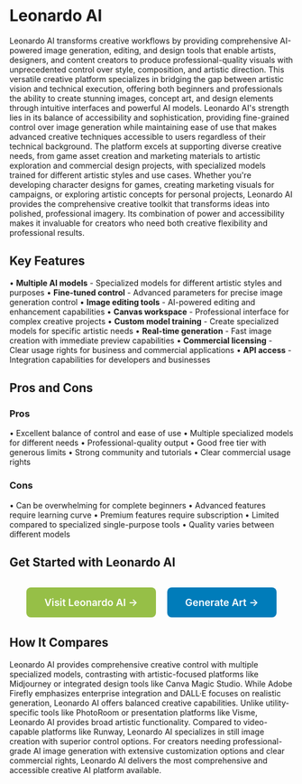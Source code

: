 # Leonardo AI

Leonardo AI transforms creative workflows by providing comprehensive AI-powered image generation, editing, and design tools that enable artists, designers, and content creators to produce professional-quality visuals with unprecedented control over style, composition, and artistic direction. This versatile creative platform specializes in bridging the gap between artistic vision and technical execution, offering both beginners and professionals the ability to create stunning images, concept art, and design elements through intuitive interfaces and powerful AI models. Leonardo AI's strength lies in its balance of accessibility and sophistication, providing fine-grained control over image generation while maintaining ease of use that makes advanced creative techniques accessible to users regardless of their technical background. The platform excels at supporting diverse creative needs, from game asset creation and marketing materials to artistic exploration and commercial design projects, with specialized models trained for different artistic styles and use cases. Whether you're developing character designs for games, creating marketing visuals for campaigns, or exploring artistic concepts for personal projects, Leonardo AI provides the comprehensive creative toolkit that transforms ideas into polished, professional imagery. Its combination of power and accessibility makes it invaluable for creators who need both creative flexibility and professional results.

## Key Features

• **Multiple AI models** - Specialized models for different artistic styles and purposes
• **Fine-tuned control** - Advanced parameters for precise image generation control
• **Image editing tools** - AI-powered editing and enhancement capabilities
• **Canvas workspace** - Professional interface for complex creative projects
• **Custom model training** - Create specialized models for specific artistic needs
• **Real-time generation** - Fast image creation with immediate preview capabilities
• **Commercial licensing** - Clear usage rights for business and commercial applications
• **API access** - Integration capabilities for developers and businesses

## Pros and Cons

### Pros
• Excellent balance of control and ease of use
• Multiple specialized models for different needs
• Professional-quality output
• Good free tier with generous limits
• Strong community and tutorials
• Clear commercial usage rights

### Cons
• Can be overwhelming for complete beginners
• Advanced features require learning curve
• Premium features require subscription
• Limited compared to specialized single-purpose tools
• Quality varies between different models

## Get Started with Leonardo AI

<div style="text-align: center; margin: 2rem 0;">
  <a href="https://leonardo.ai" target="_blank" rel="noopener noreferrer" style="display: inline-block; background: #96BF47; color: white; padding: 1rem 2rem; text-decoration: none; border-radius: 8px; font-weight: 600; font-size: 1.1rem; margin-right: 1rem;">Visit Leonardo AI →</a>
  <a href="https://leonardo.ai/ai-art-generator" target="_blank" rel="noopener noreferrer" style="display: inline-block; background: #007cba; color: white; padding: 1rem 2rem; text-decoration: none; border-radius: 8px; font-weight: 600; font-size: 1.1rem;">Generate Art →</a>
</div>

## How It Compares

Leonardo AI provides comprehensive creative control with multiple specialized models, contrasting with artistic-focused platforms like Midjourney or integrated design tools like Canva Magic Studio. While Adobe Firefly emphasizes enterprise integration and DALL·E focuses on realistic generation, Leonardo AI offers balanced creative capabilities. Unlike utility-specific tools like PhotoRoom or presentation platforms like Visme, Leonardo AI provides broad artistic functionality. Compared to video-capable platforms like Runway, Leonardo AI specializes in still image creation with superior control options. For creators needing professional-grade AI image generation with extensive customization options and clear commercial rights, Leonardo AI delivers the most comprehensive and accessible creative AI platform available.
